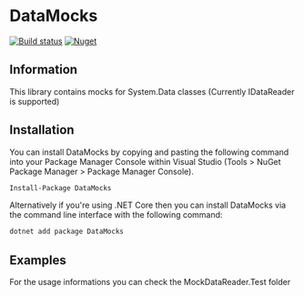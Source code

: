 # DataMocks
[![Build status](https://ci.appveyor.com/api/projects/status/lbdbfyux2xt5jx4k?svg=true)](https://ci.appveyor.com/project/sadedil/datamocks-ekfm1)
[![Nuget](https://img.shields.io/nuget/v/DataMocks.svg)](https://www.nuget.org/packages/DataMocks/)

## Information
This library contains mocks for System.Data classes (Currently IDataReader is supported)

## Installation
You can install DataMocks by copying and pasting the following command into your Package Manager Console within Visual Studio (Tools > NuGet Package Manager > Package Manager Console).

```bash
Install-Package DataMocks
```

Alternatively if you're using .NET Core then you can install DataMocks via the command line interface with the following command:

```bash
dotnet add package DataMocks
```

## Examples
For the usage informations you can check the MockDataReader.Test folder